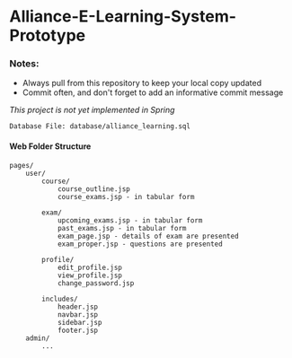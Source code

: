 # Alliance-E-Learning-System-Prototype

### Notes: 
* Always pull from this repository to keep your local copy updated
* Commit often, and don't forget to add an informative commit message

*This project is not yet implemented in Spring*

```
Database File: database/alliance_learning.sql
```

#### Web Folder Structure
```
pages/
	user/
		course/
			course_outline.jsp
			course_exams.jsp - in tabular form

		exam/
			upcoming_exams.jsp - in tabular form
			past_exams.jsp - in tabular form
			exam_page.jsp - details of exam are presented
			exam_proper.jsp - questions are presented

		profile/
			edit_profile.jsp
			view_profile.jsp
			change_password.jsp

		includes/
			header.jsp
			navbar.jsp
			sidebar.jsp
			footer.jsp
	admin/
		...
```

